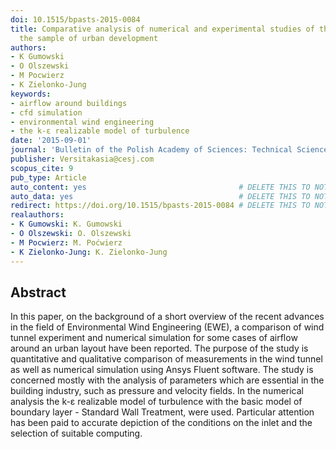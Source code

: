 ```yaml
---
doi: 10.1515/bpasts-2015-0084
title: Comparative analysis of numerical and experimental studies of the airflow around
  the sample of urban development
authors:
- K Gumowski
- O Olszewski
- M Pocwierz
- K Zielonko-Jung
keywords:
- airflow around buildings
- cfd simulation
- environmental wind engineering
- the k-ε realizable model of turbulence
date: '2015-09-01'
journal: 'Bulletin of the Polish Academy of Sciences: Technical Sciences'
publisher: Versitakasia@cesj.com
scopus_cite: 9
pub_type: Article
auto_content: yes                                  # DELETE THIS TO NOT AUTO GENERATE CONTENT
auto_data: yes                                     # DELETE THIS TO NOT AUTO GENERATE METADATA
redirect: https://doi.org/10.1515/bpasts-2015-0084 # DELETE THIS TO NOT REDIRECT
realauthors:
- K Gumowski: K. Gumowski
- O Olszewski: O. Olszewski
- M Pocwierz: M. Poćwierz
- K Zielonko-Jung: K. Zielonko-Jung
---
```



## Abstract
In this paper, on the background of a short overview of the recent advances in the field of Environmental Wind Engineering (EWE), a comparison of wind tunnel experiment and numerical simulation for some cases of airflow around an urban layout have been reported. The purpose of the study is quantitative and qualitative comparison of measurements in the wind tunnel as well as numerical simulation using Ansys Fluent software. The study is concerned mostly with the analysis of parameters which are essential in the building industry, such as pressure and velocity fields. In the numerical analysis the k-ε realizable model of turbulence with the basic model of boundary layer - Standard Wall Treatment, were used. Particular attention has been paid to accurate depiction of the conditions on the inlet and the selection of suitable computing.
